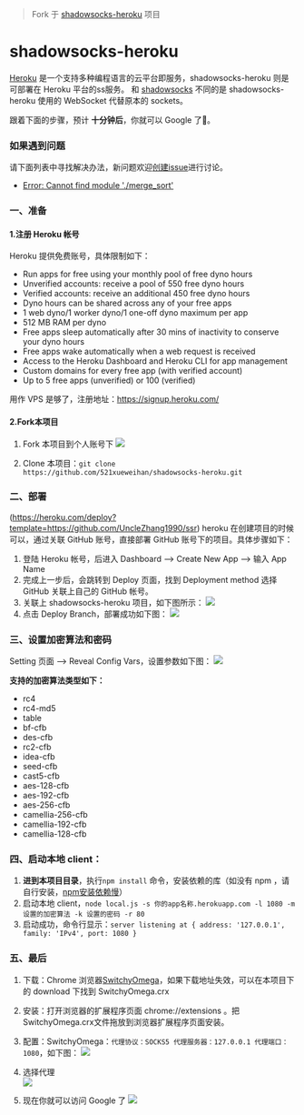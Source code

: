 > Fork 于 [shadowsocks-heroku](https://github.com/mrluanma/shadowsocks-heroku) 项目

# shadowsocks-heroku
[Heroku](https://www.heroku.com/) 是一个支持多种编程语言的云平台即服务，shadowsocks-heroku 则是可部署在 Heroku 平台的ss服务。
和 [shadowsocks](https://github.com/clowwindy/shadowsocks) 不同的是 shadowsocks-heroku 使用的 WebSocket 代替原本的 sockets。

跟着下面的步骤，预计 **十分钟后**，你就可以 Google 了👻。

### 如果遇到问题
请下面列表中寻找解决办法，新问题欢迎[创建issue](https://github.com/521xueweihan/shadowsocks-heroku/issues/new)进行讨论。
- [Error: Cannot find module './merge_sort'](https://github.com/521xueweihan/shadowsocks-heroku/issues/1)

### 一、准备
#### 1.注册 Heroku 帐号
Heroku 提供免费账号，具体限制如下：
- Run apps for free using your monthly pool of free dyno hours
- Unverified accounts: receive a pool of 550 free dyno hours
- Verified accounts: receive an additional 450 free dyno hours
- Dyno hours can be shared across any of your free apps
- 1 web dyno/1 worker dyno/1 one-off dyno maximum per app
- 512 MB RAM per dyno
- Free apps sleep automatically after 30 mins of inactivity to conserve your dyno hours
- Free apps wake automatically when a web request is received
- Access to the Heroku Dashboard and Heroku CLI for app management
- Custom domains for every free app (with verified account)
- Up to 5 free apps (unverified) or 100 (verified)

用作 VPS 是够了，注册地址：https://signup.heroku.com/

#### 2.Fork本项目
1. Fork 本项目到个人账号下
![](https://github.com/521xueweihan/shadowsocks-heroku/blob/master/img/4-min.png)

2. Clone 本项目：`git clone https://github.com/521xueweihan/shadowsocks-heroku.git`

### 二、部署
(https://heroku.com/deploy?template=https://github.com/UncleZhang1990/ssr)
heroku 在创建项目的时候可以，通过关联 GitHub 账号，直接部署 GitHub 账号下的项目。具体步骤如下：

1. 登陆 Heroku 帐号，后进入 Dashboard ——> Create New App ——> 输入 App Name
2. 完成上一步后，会跳转到 Deploy 页面，找到 Deployment method 选择 GitHub 关联上自己的 GitHub 帐号。
3. 关联上 shadowsocks-heroku 项目，如下图所示：
    ![](https://github.com/521xueweihan/shadowsocks-heroku/blob/master/img/1-min.png)
4. 点击 Deploy Branch，部署成功如下图：
    ![](https://github.com/521xueweihan/shadowsocks-heroku/blob/master/img/2-min.png)

### 三、设置加密算法和密码
Setting 页面 ——> Reveal Config Vars，设置参数如下图：
![](https://github.com/521xueweihan/shadowsocks-heroku/blob/master/img/3-min.png)

**支持的加密算法类型如下：**  
- rc4
- rc4-md5
- table
- bf-cfb
- des-cfb
- rc2-cfb
- idea-cfb
- seed-cfb
- cast5-cfb
- aes-128-cfb
- aes-192-cfb
- aes-256-cfb
- camellia-256-cfb
- camellia-192-cfb
- camellia-128-cfb

### 四、启动本地 client：
1. **进到本项目目录**，执行`npm install` 命令，安装依赖的库（如没有 npm ，请自行安装，[npm安装依赖慢](http://www.cnblogs.com/xueweihan/p/5491730.html)）
2. 启动本地 client，`node local.js -s 你的app名称.herokuapp.com -l 1080 -m 设置的加密算法 -k 设置的密码 -r 80`
3. 启动成功，命令行显示：`server listening at { address: '127.0.0.1', family: 'IPv4', port: 1080 }`

### 五、最后
1. 下载：Chrome 浏览器[SwitchyOmega](https://github.com/FelisCatus/SwitchyOmega/releases/download/v2.3.21/SwitchyOmega.crx)，如果下载地址失效，可以在本项目下的 download 下找到 SwitchyOmega.crx

2. 安装：打开浏览器的扩展程序页面 chrome://extensions 。把SwitchyOmega.crx文件拖放到浏览器扩展程序页面安装。

3. 配置：SwitchyOmega：`代理协议：SOCKS5 代理服务器：127.0.0.1 代理端口：1080`，如下图：
![](https://github.com/521xueweihan/shadowsocks-heroku/blob/master/img/5-min.png)

4. 选择代理  
![](https://github.com/521xueweihan/shadowsocks-heroku/blob/master/img/6-min.png)

5. 现在你就可以访问 Google 了
![](https://github.com/521xueweihan/shadowsocks-heroku/blob/master/img/7-min.png)
